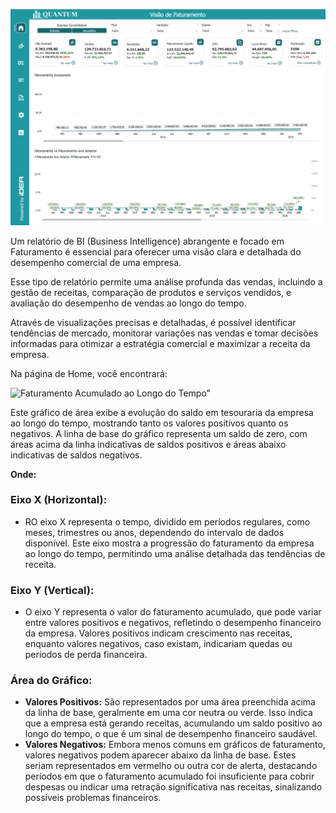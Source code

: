 ![Home "Visão de Faturamento"](../../assets/home_invoicing.png)

Um relatório de BI (Business Intelligence) abrangente e focado em Faturamento é essencial para oferecer uma visão clara e detalhada do desempenho comercial de uma empresa.

Esse tipo de relatório permite uma análise profunda das vendas, incluindo a gestão de receitas, comparação de produtos e serviços vendidos, e avaliação do desempenho de vendas ao longo do tempo.

Através de visualizações precisas e detalhadas, é possível identificar tendências de mercado, monitorar variações nas vendas e tomar decisões informadas para otimizar a estratégia comercial e maximizar a receita da empresa.

Na página de Home, você encontrará:

![Faturamento Acumulado ao Longo do Tempo"](../../assets/invoice_acumulated.png)

Este gráfico de área exibe a evolução do saldo em tesouraria da empresa ao longo do tempo, mostrando tanto os valores positivos quanto os negativos. A linha de base do gráfico representa um saldo de zero, com áreas acima da linha 
indicativas de saldos positivos e áreas abaixo indicativas de saldos negativos.
 
**Onde:**

### Eixo X (Horizontal):
- RO eixo X representa o tempo, dividido em períodos regulares, como meses, trimestres ou anos, dependendo do intervalo de dados disponível. Este eixo mostra a progressão do faturamento da empresa ao longo do tempo, permitindo uma análise detalhada
das tendências de receita.

### Eixo Y (Vertical):
- O eixo Y representa o valor do faturamento acumulado, que pode variar entre valores positivos e negativos, refletindo o desempenho financeiro da empresa. Valores positivos indicam crescimento nas receitas, enquanto valores negativos, caso existam,
indicariam quedas ou períodos de perda financeira.

### Área do Gráfico:
- **Valores Positivos:** São representados por uma área preenchida acima da linha de base, geralmente em uma cor neutra ou verde. Isso indica que a empresa está gerando receitas, acumulando um saldo positivo ao longo do tempo, o que é um sinal de
desempenho financeiro saudável.
- **Valores Negativos:** Embora menos comuns em gráficos de faturamento, valores negativos podem aparecer abaixo da linha de base. Estes seriam representados em vermelho ou outra cor de alerta, destacando períodos em que o faturamento
acumulado foi insuficiente para cobrir despesas ou indicar uma retração significativa nas receitas, sinalizando possíveis problemas financeiros.


